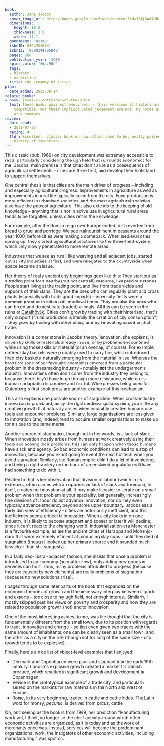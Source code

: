 ```yaml
---
book:
  author: Jane Jacobs
  cover_image_url: http://books.google.com/books/content?id=I6XjDAAAQBAJ&printsec=frontcover&img=1&zoom=1&source=gbs_api
  dimensions:
    height: 19.0
    thickness: 1.5
    width: 11.1
  goodreads: '85398'
  isbn10: 039470584X
  isbn13: '9780394705842'
  pages: 268
  publication_year: '1969'
  spine_color: '#dac98e'
  tags:
  - history
  - nonfiction
  title: The Economy of Cities
plan:
  date_added: 2021-08-14
related_books:
- book: james-c-scott/against-the-grain
  text: These books pair extremely well – their versions of history are extremely
    compatible, but their implicit value judgement are not. My notes are an attempt
    at a summary.
review:
  date_read:
  - 2021-07-25
  rating: 4
  tldr: Excellent, classic book on how cities come to be, neatly paired with a small
    history of invention.
---
```


This classic (pub. 1969) on city development was extremely accessible to read, particularly considering the ugh field
that surrounds economics for me. Jacobs' main premise is that cities don't arise as a consequence of agricultural
settlements – cities are there first, and develop their hinterland to support themselves.

One central thesis is that cities are the main driver of progress – including and especially agricultural progress.
Improvements in agriculture as well as improvements in rural life typically come from the city. Food production is more
efficient in urbanised societies, and the most agricultural societies also have the poorest agriculture. This also
extends to the keeping of old knowledge – anything that is not in active use in agricultural rural areas tends to be
forgotten, unless cities retain the knowledge.

For example, after the Roman reign over Europe ended, diet reverted from bread to gruel and porridge. We see
malnourishment in peasants around the year 1000, before cities were making a comeback. When medieval cities sprung up,
they started agricultural practices like the three-field-system, which only slowly penetrated to more remote areas.

Industries that we see as rural, like weaving and all adjacent jobs, started out as city industries at first, and were
relegated to the countryside when space became an issue.

Her theory of really ancient city beginnings goes like this: They start out as a trading point for a nearby (but not
central!) resource, like precious stones. People start living at the trading point, and live from trade yields and
supports of their clans. They are the ones who can regularly plant and cross plants (especially with trade good imports)
– inner-city fields were a common practice in cities until medieval times. They are also the ones who can breed and
domesticate (traded) animals. All this can be seen in the ruins of
[Çatalhöyük](https://en.wikipedia.org/wiki/%C3%87atalh%C3%B6y%C3%BCk). Cities don't grow by trading with their
hinterland, that's only support ("rural production is literally the creation of city consumption") – they grow by
trading with other cities, and by innovating based on that trade.

Innovation is a corner stone in Jacobs' theory. Innovation, she explains, is driven by skills or materials already in
use, or by problems encountered while using those skills or material (or an overlap, of course). For example, unfired
clay baskets were probably used to carry fire, which introduced fired clay baskets, naturally emerging from the material
in use. Whereas the brassiere (one of her favourite examples) emerged from a particular problem in the dressmaking
industry – notably **not** the undergarments industry. Innovations often don't come from the industry they belong to,
because there they'd have to go through more resistance, while cross-industry adaptation is creative and fruitful. Wine
presses being used for Gutenberg's first book press are another example of this mechanism.

This also explains one possible source of stagnation: When cross-industry innovation is prohibited, as by the rigid
medieval guild system, you stifle any creative growth that naturally arises when incurably creative humans use tools and
encounter problems. Similarly, large organisations are less given to innovation (and, indeed, tend to acquire smaller
organisations to make up for it!) due to the same inertia.

Another source of stagnation, though not in her words, is a lack of slack. When innovation mostly arises from humans at
work creatively using their tools and solving their problems, this can only happen when those humans have slack and
agency. So bad economic conditions can lead to a stop of innovation, because you're not going to event the next hot tech
when you avoid starvation. Similarly, the Roman empire didn't do a lot of inventoring, and being a rigid society on the
back of an enslaved population will have had something to do with it.

Related to that is her observation that division of labour (which in its extremes, often comes with an oppressive lack
of slack and freedom), in itself, creates no innovation at all. It may make it easier to iterate on a small problem when
that problem is your speciality, but generally, increasingly fine divisions of labour do not advance innovation, nor do
they even typically advance efficiency beyond some upper boundary. Jacobs has a fairly dim view of efficiency – cities
are notoriously inefficient, and this inefficiency seems critical to innovation.  When a city locks in on one industry,
it is likely to become stagnant and sooner or later it will decline, since it can't react to the changing world.
Industrialisation-era Manchester is a favourite example, as are the ancient cities of Harappa and Mohenjo-daro that were
extremely efficient at producing clay cups – until they died of stagnation (though I looked up her primary source and it
sounded much less clear than she suggests).

In a fairly neo-liberal-adjacent fashion, she insists that once a problem is introduced to an economy (no matter how),
only adding new goods or services can fix it. Thus, many problems attributed to progress (because they are caused by new
elements) are really problems of stagnation (because no new solutions arise).

I paged through some later parts of the book that expanded on the economic theories of growth and the necessary
interplay between imports and exports – too close to my ugh field, not enough interest. Similarly, I mostly skipped past
her views on poverty and prosperity and how they are related to population growth (not) and to innovation.

One of the most interesting asides, to me, was the thought that the city is fundamentally different from the small town,
due to its position with regards to trade, innovation and change – so that even given two places with the same amount of
inhabitants, one can be clearly seen as a small town, and the other as a city on the rise (though not for long of the
same size – city growth tends to be explosive).

Finally, here's a nice list of object-level examples that I enjoyed:

- Denmark and Copenhagen were poor and stagnant into the early 19th century. London's explosive growth created a market
  for Danish produce, which resulted in significant growth and development in Copenhagen.
- Venice is the prototypical example of a trade city, and particularly seized on the markets for raw materials in the
  North and West of Europe.
- Rome, in its very beginning, traded in cattle and cattle hides. The Latin word for money, *pecunia*, is derived from
  *pecus*, cattle.

Oh, and seeing as the book is from 1969, her prediction "Manufacturing work will, I think, no longer be the chief
activity around which other economic activities are organized, as it is today and as the work of merchants once was.
Instead, services will become the predominant organizational work, the instigators of other economic activities,
including manufacturing." was spot on.
